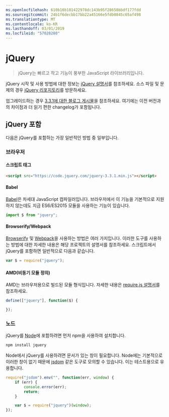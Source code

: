 ```yaml
---
ms.openlocfilehash: 610b16b181422978dc143b95f28658bbdf177fdd
ms.sourcegitcommit: 24b1f6decbb17bb22a45166e5fdb0845c65af498
ms.translationtype: MT
ms.contentlocale: ko-KR
ms.lasthandoff: 03/01/2019
ms.locfileid: "57028280"
---
```

# <a name="jquery"></a>jQuery

> jQuery는 빠르고 작고 기능이 풍부한 JavaScript 라이브러리입니다.

jQuery 시작 및 사용 방법에 대한 정보는 [jQuery 설명서](http://api.jquery.com/)를 참조하세요.
소스 파일 및 문제의 경우 [jQuery 리포지토리](https://github.com/jquery/jquery)를 방문하세요.

업그레이드하는 경우 [3.3.1에 대한 블로그 게시물](https://blog.jquery.com/2017/03/20/jquery-3.3.1-now-available/)을 참조하세요. 여기에는 이전 버전과의 차이점과 더 읽기 편한 changelog가 포함됩니다.

## <a name="including-jquery"></a>jQuery 포함

다음은 jQuery를 포함하는 가장 일반적인 방법 중 일부입니다.

### <a name="browser"></a>브라우저

#### <a name="script-tag"></a>스크립트 태그

```html
<script src="https://code.jquery.com/jquery-3.3.1.min.js"></script>
```

#### <a name="babel"></a>Babel

[Babel](http://babeljs.io/)은 차세대 JavaScript 컴파일러입니다. 브라우저에서 이 기능을 기본적으로 지원하지 않는데도 지금 ES6/ES2015 모듈을 사용하는 기능이 있습니다.

```js
import $ from "jquery";
```

#### <a name="browserifywebpack"></a>Browserify/Webpack

[Browserify](http://browserify.org/) 및 [Webpack](https://webpack.github.io/)을 사용하는 방법은 여러 가지입니다. 이러한 도구를 사용하는 방법에 대한 자세한 내용은 해당 프로젝트의 설명서를 참조하세요. 스크립트에서 jQuery를 포함하면 일반적으로 다음과 같습니다.

```js
var $ = require("jquery");
```

#### <a name="amd-asynchronous-module-definition"></a>AMD(비동기 모듈 정의)

AMD는 브라우저용으로 빌드된 모듈 형식입니다. 자세한 내용은 [require.js 설명서](http://requirejs.org/docs/whyamd.html)를 참조하세요.

```js
define(["jquery"], function($) {

});
```

### <a name="node"></a>노드

jQuery를 [Node](nodejs.org)에 포함하려면 먼저 npm을 사용하여 설치합니다.

```sh
npm install jquery
```

Node에서 jQuery를 사용하려면 문서가 있는 창이 필요합니다. Node에는 기본적으로 이러한 창이 없기 때문에 [jsdom](https://github.com/tmpvar/jsdom) 같은 도구로 모의할 수 있습니다. 이는 테스트용으로 유용합니다.

```js
require("jsdom").env("", function(err, window) {
    if (err) {
        console.error(err);
        return;
    }

    var $ = require("jquery")(window);
});
```
